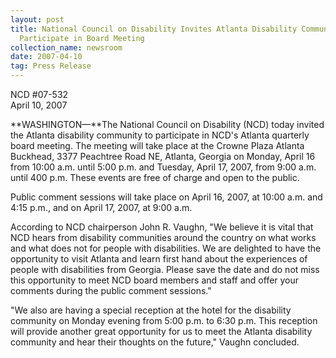 ```yaml
---
layout: post
title: National Council on Disability Invites Atlanta Disability Community to
  Participate in Board Meeting
collection_name: newsroom
date: 2007-04-10
tag: Press Release
---
```

NCD #07-532\
April 10, 2007 

**WASHINGTON—**The National Council on Disability (NCD) today invited the Atlanta disability community to participate in NCD's Atlanta quarterly board meeting. The meeting will take place at the Crowne Plaza Atlanta Buckhead, 3377 Peachtree Road NE, Atlanta, Georgia on Monday, April 16 from 10:00 a.m. until 5:00 p.m. and Tuesday, April 17, 2007, from 9:00 a.m. until 400 p.m. These events are free of charge and open to the public.

Public comment sessions will take place on April 16, 2007, at 10:00 a.m. and 4:15 p.m., and on April 17, 2007, at 9:00 a.m.

According to NCD chairperson John R. Vaughn, "We believe it is vital that NCD hears from disability communities around the country on what works and what does not for people with disabilities. We are delighted to have the opportunity to visit Atlanta and learn first hand about the experiences of people with disabilities from Georgia. Please save the date and do not miss this opportunity to meet NCD board members and staff and offer your comments during the public comment sessions."

"We also are having a special reception at the hotel for the disability community on Monday evening from 5:00 p.m. to 6:30 p.m. This reception will provide another great opportunity for us to meet the Atlanta disability community and hear their thoughts on the future," Vaughn concluded.